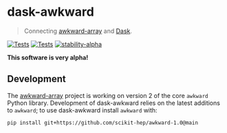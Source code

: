 dask-awkward
============

> Connecting [awkward-array](https://awkward-array.org) and
[Dask](https://dask.org/).

[![Tests](https://github.com/ContinuumIO/dask-awkward/actions/workflows/pypi-tests.yml/badge.svg)](https://github.com/ContinuumIO/dask-awkward/actions/workflows/pypi-tests.yml)
[![Tests](https://github.com/ContinuumIO/dask-awkward/actions/workflows/conda-tests.yml/badge.svg)](https://github.com/ContinuumIO/dask-awkward/actions/workflows/conda-tests.yml)
[![stability-alpha](https://img.shields.io/badge/stability-alpha-f4d03f.svg)](https://github.com/mkenney/software-guides/blob/master/STABILITY-BADGES.md#alpha)


**This software is very alpha!**

Development
-----------

The [awkward-array](https://github.com/scikit-hep/awkward-1.0) project
is working on version 2 of the core `awkward` Python library.
Development of dask-awkward relies on the latest additions to
`awkward`; to use dask-awkward install `awkward` with:

```
pip install git+https://github.com/scikit-hep/awkward-1.0@main
```
